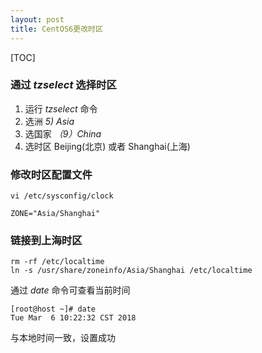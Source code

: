 ```yaml
---
layout: post
title: CentOS6更改时区
---
```

[TOC]
### 通过 *tzselect* 选择时区

1. 运行 *tzselect* 命令
2. 选洲 *5) Asia*
3. 选国家 *（9）China*
4. 选时区 Beijing(北京) 或者 Shanghai(上海)

### 修改时区配置文件

    vi /etc/sysconfig/clock

    ZONE="Asia/Shanghai" 

### 链接到上海时区

    rm -rf /etc/localtime
    ln -s /usr/share/zoneinfo/Asia/Shanghai /etc/localtime

通过 *date* 命令可查看当前时间 

    [root@host ~]# date
    Tue Mar  6 10:22:32 CST 2018

与本地时间一致，设置成功

